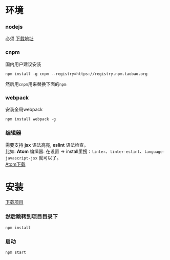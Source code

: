 # 环境

### nodejs

必须 [下载地址](https://nodejs.org/en/)


### cnpm

国内用户建议安装
```
npm install -g cnpm --registry=https://registry.npm.taobao.org
```
然后用`cnpm`用来替换下面的`npm`
### webpack

安装全局webpack

    npm install webpack -g

### 编辑器

需要支持 **jsx** 语法高亮,  **eslint** 语法检查。<br>
比如: **Atom** 编缉器: 在设置 -> install里搜：`linter`、`linter-eslint`、`language-javascript-jsx` 就可以了。<br>
 [Atom下载](https://atom.io/)

# 安装
[下载项目](https://github.com/hezedu/clear/archive/master.zip)
### 然后跳转到项目目录下
```
npm install
```
### 启动
```
npm start
```
